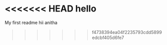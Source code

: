 <<<<<<< HEAD
hello
=======
My first readme
hii anitha

>>>>>>> f4738394ea04f2235793cdd5899edcbf405d6fe7
